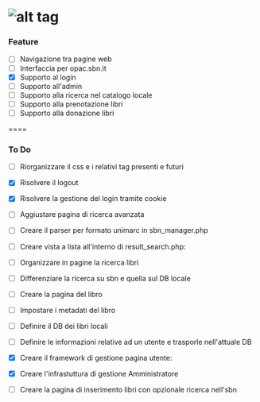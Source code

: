 ![alt tag](https://raw.github.com/retsef/CoLi/master/resources/images/CoLi_humming.png)
====
### Feature

- [ ] Navigazione tra pagine web
- [ ] Interfaccia per opac.sbn.it
- [x] Supporto al login
- [ ] Supporto all'admin
- [ ] Supporto alla ricerca nel catalogo locale
- [ ] Supporto alla prenotazione libri
- [ ] Supporto alla donazione libri

====
### To Do

- [ ] Riorganizzare il css e i relativi tag presenti e futuri
- [x] Risolvere il logout
- [x] Risolvere la gestione del login tramite cookie
- [ ] Aggiustare pagina di ricerca avanzata
- [ ] Creare il parser per formato unimarc in sbn_manager.php
- [ ] Creare vista a lista all'interno di result_search.php:
 - [ ] Organizzare in pagine la ricerca libri
 - [ ] Differenziare la ricerca su sbn e quella sul DB locale
 - [ ] Creare la pagina del libro
 - [ ] Impostare i metadati del libro
- [ ] Definire il DB dei libri locali
- [ ] Definire le informazioni relative ad un utente e trasporle nell'attuale DB
- [x] Creare il framework di gestione pagina utente:
 - [x] Creare l'infrastuttura di gestione Amministratore
 - [ ] Creare la pagina di inserimento libri con opzionale ricerca nell'sbn

